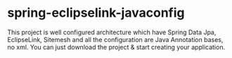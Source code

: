 # spring-eclipselink-javaconfig
This project is well configured architecture which have Spring Data Jpa, EclipseLink, Sitemesh and all the configuration are Java Annotation bases, no xml. You can just download the project &amp; start creating your application.

